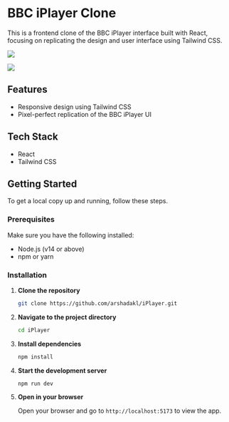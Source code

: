 
# BBC iPlayer Clone

This is a frontend clone of the BBC iPlayer interface built with React, focusing on replicating the design and user interface using Tailwind CSS.

![](https://raw.githubusercontent.com/arshadakl/assets/main/bbc1.png)

![](https://raw.githubusercontent.com/arshadakl/assets/main/bbc2.png)
## Features
- Responsive design using Tailwind CSS
- Pixel-perfect replication of the BBC iPlayer UI

## Tech Stack
- React
- Tailwind CSS

## Getting Started

To get a local copy up and running, follow these steps.

### Prerequisites

Make sure you have the following installed:
- Node.js (v14 or above)
- npm or yarn

### Installation

1. **Clone the repository**

   ```bash
   git clone https://github.com/arshadakl/iPlayer.git
   ```

2. **Navigate to the project directory**

   ```bash
   cd iPlayer
   ```

3. **Install dependencies**

   ```bash
   npm install
   ```

4. **Start the development server**

   ```bash
   npm run dev
   ```

5. **Open in your browser**

   Open your browser and go to `http://localhost:5173` to view the app.


